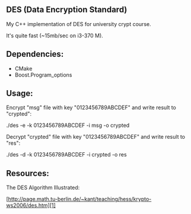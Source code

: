 DES (Data Encryption Standard)
------------------------------

My C++ implementation of DES for university crypt course.

It's quite fast (~15mb/sec on i3-370 M).


Dependencies:
-------------

* CMake
* Boost.Program_options

Usage:
------

Encrypt "msg" file with key "0123456789ABCDEF" and write result to "crypted":

./des -e -k 0123456789ABCDEF -i msg -o crypted


Decrypt "crypted" file with key "0123456789ABCDEF" and write result to "res":

./des -d -k 0123456789ABCDEF -i crypted -o res

Resources:
----------

The DES Algorithm Illustrated:

[http://page.math.tu-berlin.de/~kant/teaching/hess/krypto-ws2006/des.htm][1]

[1]: http://page.math.tu-berlin.de/~kant/teaching/hess/krypto-ws2006/des.htm